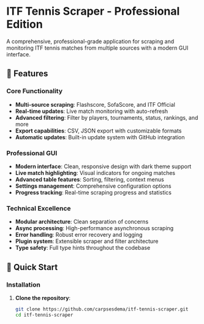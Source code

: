 # ITF Tennis Scraper - Professional Edition

A comprehensive, professional-grade application for scraping and monitoring ITF tennis matches from multiple sources with a modern GUI interface.

## 🎾 Features

### Core Functionality
- **Multi-source scraping**: Flashscore, SofaScore, and ITF Official
- **Real-time updates**: Live match monitoring with auto-refresh
- **Advanced filtering**: Filter by players, tournaments, status, rankings, and more
- **Export capabilities**: CSV, JSON export with customizable formats
- **Automatic updates**: Built-in update system with GitHub integration

### Professional GUI
- **Modern interface**: Clean, responsive design with dark theme support
- **Live match highlighting**: Visual indicators for ongoing matches
- **Advanced table features**: Sorting, filtering, context menus
- **Settings management**: Comprehensive configuration options
- **Progress tracking**: Real-time scraping progress and statistics

### Technical Excellence
- **Modular architecture**: Clean separation of concerns
- **Async processing**: High-performance asynchronous scraping
- **Error handling**: Robust error recovery and logging
- **Plugin system**: Extensible scraper and filter architecture
- **Type safety**: Full type hints throughout the codebase

## 🚀 Quick Start

### Installation

1. **Clone the repository**:
   ```bash
   git clone https://github.com/carpsesdema/itf-tennis-scraper.git
   cd itf-tennis-scraper
